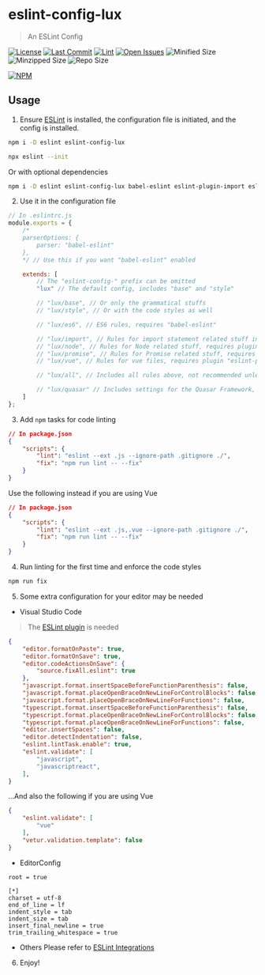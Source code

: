 # eslint-config-lux

> An ESLint Config

[![License](https://img.shields.io/github/license/Sciencmine/eslint-config-lux?label=License&logo=apache)](https://github.com/Sciencmine/eslint-config-lux/blob/master/LICENSE)
[![Last Commit](https://badgen.net/github/last-commit/Sciencmine/eslint-config-lux?label=Last%20Commit&icon=github)](https://github.com/Sciencmine/eslint-config-lux/commits)
[![Lint](https://img.shields.io/github/workflow/status/Sciencmine/eslint-config-lux/Lint?label=Lint&logo=github-actions&logoColor=white)](https://github.com/Sciencmine/eslint-config-lux/actions?query=workflow%3ALint)
[![Open Issues](https://img.shields.io/github/issues-raw/Sciencmine/eslint-config-lux?label=Open%20Issues&logo=github)](https://github.com/Sciencmine/eslint-config-lux/issues?q=is%3Aissue+is%3Aopen)
![Minified Size](https://img.shields.io/bundlephobia/min/eslint-config-lux?label=Minified%20Size)
![Minzipped Size](https://img.shields.io/bundlephobia/minzip/eslint-config-lux?label=Minzipped%20Size)
![Repo Size](https://img.shields.io/github/repo-size/Sciencmine/eslint-config-lux?label=Repo%20Size&logo=github)

[![NPM](https://nodei.co/npm/eslint-config-lux.png?downloads=true&stars=true)](https://www.npmjs.com/package/eslint-config-lux)

## Usage

1. Ensure [ESLint](https://npmjs.com/eslint) is installed, the configuration file is initiated, and the config is installed.
```bash
npm i -D eslint eslint-config-lux
```
```bash
npx eslint --init
```

Or with optional dependencies
```bash
npm i -D eslint eslint-config-lux babel-eslint eslint-plugin-import eslint-plugin-node eslint-plugin-promise eslint-plugin-vue
```

2. Use it in the configuration file
```js
// In .eslintrc.js
module.exports = {
	/*
	parserOptions: {
		parser: "babel-eslint"
	},
	*/ // Use this if you want "babel-eslint" enabled

	extends: [
		// The "eslint-config-" prefix can be omitted
		"lux" // The default config, includes "base" and "style"

		// "lux/base", // Or only the grammatical stuffs
		// "lux/style", // Or with the code styles as well

		// "lux/es6", // ES6 rules, requires "babel-eslint"

		// "lux/import", // Rules for import statement related stuff in ES6, requires ["babel-eslint", "eslint-plugin-import"]
		// "lux/node", // Rules for Node related stuff, requires plugin "eslint-plugin-node"
		// "lux/promise", // Rules for Promise related stuff, requires plugin "eslint-plugin-promise"
		// "lux/vue", // Rules for vue files, requires plugin "eslint-plugin-vue", command line options for ESLint have to be changed

		// "lux/all", // Includes all rules above, not recommended unless you know what you are doing

		// "lux/quasar" // Includes settings for the Quasar Framework, requires ["babel-eslint", "eslint-plugin-import", "eslint-plugin-vue"]
	]
};
```

3. Add `npm` tasks for code linting
```json
// In package.json
{
	"scripts": {
		"lint": "eslint --ext .js --ignore-path .gitignore ./",
		"fix": "npm run lint -- --fix"
	}
}
```
Use the following instead if you are using Vue
```json
// In package.json
{
	"scripts": {
		"lint": "eslint --ext .js,.vue --ignore-path .gitignore ./",
		"fix": "npm run lint -- --fix"
	}
}
```

4. Run linting for the first time and enforce the code styles
```bash
npm run fix
```

5. Some extra configuration for your editor may be needed
+ Visual Studio Code
> The [ESLint plugin](https://marketplace.visualstudio.com/items?itemName=dbaeumer.vscode-eslint) is needed
```json
{
	"editor.formatOnPaste": true,
	"editor.formatOnSave": true,
	"editor.codeActionsOnSave": {
		"source.fixAll.eslint": true
	},
	"javascript.format.insertSpaceBeforeFunctionParenthesis": false,
	"javascript.format.placeOpenBraceOnNewLineForControlBlocks": false,
	"javascript.format.placeOpenBraceOnNewLineForFunctions": false,
	"typescript.format.insertSpaceBeforeFunctionParenthesis": false,
	"typescript.format.placeOpenBraceOnNewLineForControlBlocks": false,
	"typescript.format.placeOpenBraceOnNewLineForFunctions": false,
	"editor.insertSpaces": false,
	"editor.detectIndentation": false,
	"eslint.lintTask.enable": true,
	"eslint.validate": [
		"javascript",
		"javascriptreact",
	],
}
```
...And also the following if you are using Vue
```json
{
	"eslint.validate": [
		"vue"
	],
	"vetur.validation.template": false
}
```

+ EditorConfig
```editorconfig
root = true

[*]
charset = utf-8
end_of_line = lf
indent_style = tab
indent_size = tab
insert_final_newline = true
trim_trailing_whitespace = true
```

+ Others
Please refer to [ESLint Integrations](https://eslint.org/docs/user-guide/integrations)

6. Enjoy!
